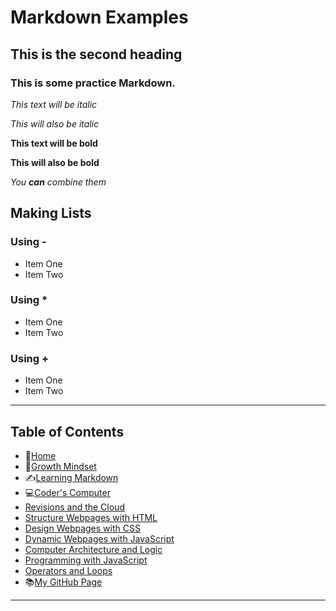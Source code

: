 # Markdown Examples

## This is the second heading
### This is some practice Markdown.

*This text will be italic*

_This will also be italic_

**This text will be bold**

__This will also be bold__

_You **can** combine them_

## Making Lists

### Using \-
- Item One
- Item Two

### Using \*
* Item One
* Item Two

### Using \+
+ Item One
+ Item Two

 _____
 
## **Table of Contents**
- 🏡[Home](/README.md)
- 💭[Growth Mindset](/growthmindset.md)
- ✍️[Learning Markdown](/learningmarkdown.md)
- 💻[Coder's Computer](/coderscomputer.md)
- [Revisions and the Cloud](/.md)
- [Structure Webpages with HTML](/.md)
- [Design Webpages with CSS](/.md)
- [Dynamic Webpages with JavaScript](/.md)
- [Computer Architecture and Logic](/.md)
- [Programming with JavaScript](/.md)
- [Operators and Loops](/.md)
- 📚[My GitHub Page](https://github.com/mistidinzy)

_____

